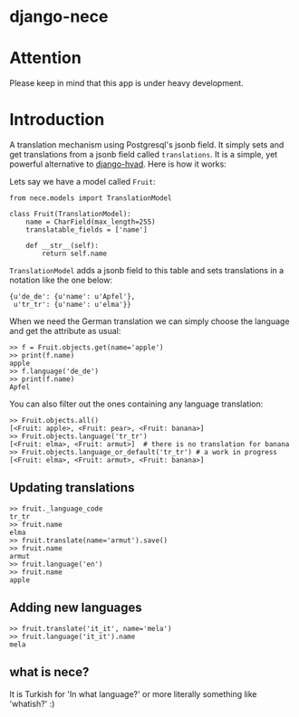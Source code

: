 # django-nece

# Attention
 Please keep in mind that this app is under heavy development.

# Introduction
A translation mechanism using Postgresql's jsonb field. It simply sets and get translations from a jsonb field called ```translations```. 
It is a simple, yet powerful alternative to [django-hvad](https://github.com/KristianOellegaard/django-hvad). Here is how it works:

Lets say we have a model called ```Fruit```:
```
from nece.models import TranslationModel

class Fruit(TranslationModel):
    name = CharField(max_length=255)
    translatable_fields = ['name']

    def __str__(self):
        return self.name
```

```TranslationModel``` adds a jsonb field to this table and sets translations in a notation like the one below:

```
{u'de_de': {u'name': u'Apfel'},
 u'tr_tr': {u'name': u'elma'}}
```

When we need the German translation we can simply choose the language and get the attribute as usual:

```
>> f = Fruit.objects.get(name='apple')
>> print(f.name)
apple
>> f.language('de_de')
>> print(f.name)
Apfel
```

You can also filter out the ones containing any language translation:

```
>> Fruit.objects.all()
[<Fruit: apple>, <Fruit: pear>, <Fruit: banana>]
>> Fruit.objects.language('tr_tr')
[<Fruit: elma>, <Fruit: armut>]  # there is no translation for banana
>> Fruit.objects.language_or_default('tr_tr') # a work in progress
[<Fruit: elma>, <Fruit: armut>, <Fruit: banana>]
```

## Updating translations

```
>> fruit._language_code
tr_tr
>> fruit.name
elma
>> fruit.translate(name='armut').save()
>> fruit.name
armut
>> fruit.language('en')
>> fruit.name
apple
```

## Adding new languages

```
>> fruit.translate('it_it', name='mela')
>> fruit.language('it_it').name
mela
```

## what is nece?

It is Turkish for 'In what language?' or more literally something like 'whatish?' :)


